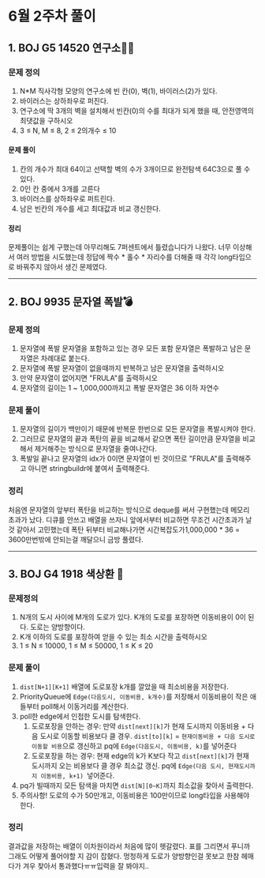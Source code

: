 # 6월 2주차 풀이
## 1. BOJ G5 14520 연구소👩‍🔬
### 문제 정의

1. N*M 직사각형 모양의 연구소에 빈 칸(0), 벽(1), 바이러스(2)가 있다.
2. 바이러스는 상하좌우로 퍼진다.
3. 연구소에 딱 3개의 벽을 설치해서 빈칸(0)의 수를 최대가 되게 했을 때, 안전영역의 최댓값을 구하시오
4. 3 ≤ N, M ≤ 8, 2 ≤ 2의개수 ≤ 10

#### 문제 풀이
1. 칸의 개수가 최대 64이고 선택할 벽의 수가 3개이므로 완전탐색 64C3으로 풀 수 있다.
2. 0인 칸 중에서 3개를 고른다
3. 바이러스를 상하좌우로 퍼트린다.
4. 남은 빈칸의 개수를 세고 최대값과 비교 갱신한다.
#### 정리

문제풀이는 쉽게 구했는데 아무리해도 7퍼센트에서 틀렸습니다가 나왔다. 너무 이상해서 여러 방법을 시도했는데 정답에 짝수 * 홀수 * 자리수를 더해줄 때 각각 long타입으로 바꿔주지 않아서 생긴 문제였다.

----

## 2. BOJ 9935 문자열 폭발💣
### 문제 정의

1. 문자열에 폭발 문자열을 포함하고 있는 경우 모든 포함 문자열은 폭발하고 남은 문자열은 차례대로 붙는다.
2. 문자열에 폭발 문자열이 없을때까지 반복하고 남은 문자열을 출력하시오
3. 만약 문자열이 없어지면 "FRULA"를 출력하시오
4. 문자열의 길이는 1 ~ 1,000,000까지고 폭발 문자열은 36 이하 자연수

### 문제 풀이

1. 문자열의 길이가 백만이기 때문에 반복문 한번으로 모든 문자열을 폭발시켜야 한다.
2. 그러므로 문자열의 끝과 폭탄의 끝을 비교해서 같으면 폭탄 길이만큼 문자열을 비교해서 제거해주는 방식으로 문자열을 줄여나간다.
3. 폭발일 끝나고 문자열의 idx가 0이면 문자열이 빈 것이므로 "FRULA"를 출력해주고 아니면 stringbuildr에 붙여서 출력해준다.

### 정리

처음엔 문자열의 앞부터 폭탄을 비교하는 방식으로 deque를 써서 구현했는데 메모리 초과가 났다. 디큐를 안쓰고 배열을 쓰자니 앞에서부터 비교하면 무조건 시간초과가 날 것 같아서 고민했는데 폭탄 뒤부터 비교해나가면 시간복잡도가1,000,000 * 36 = 3600만번밖에 안되는걸 깨달으니 금방 풀렸다.

---
## 3. BOJ G4 1918 색상환 🎨
### 문제정의

1. N개의 도시 사이에 M개의 도로가 있다. K개의 도로를 포장하면 이동비용이 0이 된다. 도로는 양방향이다.
2. K개 이하의 도로를 포장하여 얻을 수 있는 최소 시간을 출력하시오
3. 1 ≤ N ≤ 10000, 1 ≤ M ≤ 50000, 1 ≤ K ≤ 20

### 문제 풀이

1. `dist[N+1][K+1]` 배열에 도로포장 k개를 깔았을 때 최소비용을 저장한다.
2. PriorityQueue에 `Edge(다음도시, 이동비용, k개수)`를 저장해서 이동비용이 작은 애들부터 poll해서 이동거리를 계산한다.
3. poll한 edge에서 인접한 도시를 탐색한다.
    1. 도로포장을 안하는 경우: 만약 `dist[next][k]`가 현재 도시까지 이동비용 + 다음 도시로 이동할 비용보다 클 경우. `dist[to][k]` = `현재이동비용 + 다음 도시로 이동할 비용`으로 갱신하고 pq에 `Edge(다음도시, 이동비용, k)`를 넣어준다
    2. 도로포장을 하는 경우: 현재 edge의 k가 K보다 작고 `dist[next][k]`가 현재 도시까지 오는 비용보다 클 경우 최소값 갱신. pq에 `Edge(다음 도시, 현재도시까지 이동비용, k+1) `넣어준다.
4. pq가 빌때까지 모든 탐색을 마치면 `dist[N][0~K]`까지 최소값을 찾아서 출력한다.
5. 주의사항! 도로의 수가 50만개고, 이동비용은 100만이므로 long타입을 사용해야 한다.

### 정리

결과값을 저장하는 배열이 이차원이라서 처음에 많이 헷갈렸다. 표를 그리면서 푸니까 그래도 어떻게 풀어야할 지 감이 잡혔다. 멍청하게 도로가 양방향인걸 못보고 한참 헤매다가 겨우 찾아서 통과했다ㅠㅠ입력을 잘 봐야지..